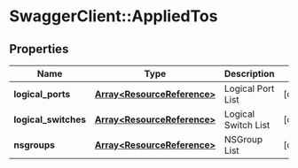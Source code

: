# SwaggerClient::AppliedTos

## Properties
Name | Type | Description | Notes
------------ | ------------- | ------------- | -------------
**logical_ports** | [**Array&lt;ResourceReference&gt;**](ResourceReference.md) | Logical Port List | [optional] 
**logical_switches** | [**Array&lt;ResourceReference&gt;**](ResourceReference.md) | Logical Switch List | [optional] 
**nsgroups** | [**Array&lt;ResourceReference&gt;**](ResourceReference.md) | NSGroup List | [optional] 


